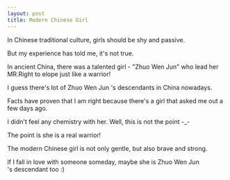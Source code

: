 ```yaml
---
layout: post
title: Modern Chinese Girl
---
```


In Chinese traditional culture, girls should be shy and passive.

But my experience has told me, it's not true.

In ancient China, there was a talented girl - "Zhuo Wen Jun" who lead her MR.Right to elope just like a warrior!

I guess there's lot of Zhuo Wen Jun 's descendants in China nowadays.

<!-- end_preview -->

Facts have proven that I am right because there's a girl that asked me out a few days ago.

I didn't feel any chemistry with her. Well, this is not the point -_-

The point is she is a real warrior!

The modern Chinese girl is not only gentle, but also brave and strong.

If I fall in love with someone someday, maybe she is Zhuo Wen Jun 's descendant too :)

